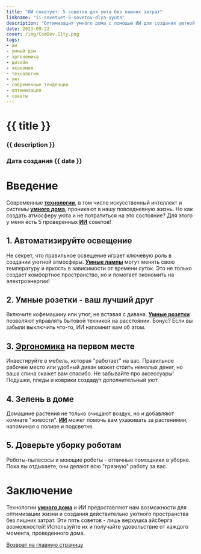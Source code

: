 ```yaml
---
title: "ИИ советует: 5 советов для уюта без лишних затрат"
linkname: "ii-sovetuet-5-sovetov-dlya-uyuta"
description: "Оптимизация умного дома с помощью ИИ для создания уютной атмосферы без лишних расходов."
date: 2023-09-22
cover: /img/ComDev.11ty.png
tags:
- ии
- умный дом
- эргономика
- дизайн
- экономия
- технологии
- уют
- современные тенденции
- оптимизация
- советы
---
```


# {{ title }}
### {{ description }}
### Дата создания {{ date }}

# Введение

Современные **[технологии](/)**, в том числе искусственный интеллект и системы **[умного дома](/)**, проникают в нашу повседневную жизнь. Но как создать атмосферу уюта и не потратиться на это состояние? Для этого у меня есть 5 проверенных **[ИИ](/)** советов!

## 1. Автоматизируйте освещение

Не секрет, что правильное освещение играет ключевую роль в создании уютной атмосферы. **[Умные лампы](/)** могут менять свою температуру и яркость в зависимости от времени суток. Это не только создает комфортное пространство, но и помогает экономить на электроэнергии!

## 2. Умные розетки - ваш лучший друг

Включите кофемашину или утюг, не вставая с дивана. **[Умные розетки](/)** позволяют управлять бытовой техникой на расстоянии. Бонус? Если вы забыли выключить что-то, ИИ напомнит вам об этом.

## 3. **[Эргономика](/)** на первом месте

Инвестируйте в мебель, которая "работает" на вас. Правильное рабочее место или удобный диван может стоить немалых денег, но ваша спина скажет вам спасибо. Не забывайте про аксессуары! Подушки, пледы и коврики создадут дополнительный уют.

## 4. Зелень в доме

Домашние растения не только очищают воздух, но и добавляют комнате "живости". **[ИИ](/)** может помочь вам ухаживать за растениями, напоминая о поливе и подсветке.

## 5. Доверьте уборку роботам

Роботы-пылесосы и моющие роботы - отличные помощники в уборке. Пока вы отдыхаете, они делают всю "грязную" работу за вас.

# Заключение

Технологии **[умного дома](/)** и ИИ предоставляют нам возможности для оптимизации жизни и создания действительно уютного пространства без лишних затрат. Эти пять советов - лишь верхушка айсберга возможностей! Используйте их и получайте удовольствие от каждого момента, проведенного дома.

[Возврат на главную страницу](/)
